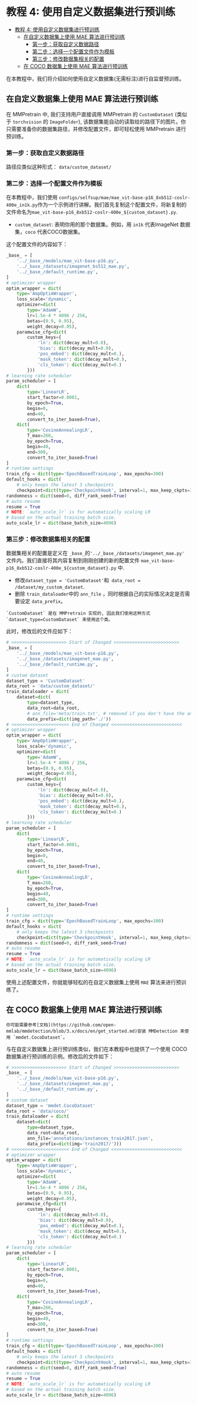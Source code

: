 # 教程 4: 使用自定义数据集进行预训练

- [教程 4: 使用自定义数据集进行预训练](#教程-4-使用自定义数据集进行预训练)
  - [在自定义数据集上使用 MAE 算法进行预训练](#在自定义数据集上使用-mae-算法进行预训练)
    - [第一步：获取自定义数据路径](#第一步获取自定义数据路径)
    - [第二步：选择一个配置文件作为模板](#第二步选择一个配置文件作为模板)
    - [第三步：修改数据集相关的配置](#第三步修改数据集相关的配置)
  - [在 COCO 数据集上使用 MAE 算法进行预训练](#在-coco-数据集上使用-mae-算法进行预训练)

在本教程中，我们将介绍如何使用自定义数据集(无需标注)进行自监督预训练。

## 在自定义数据集上使用 MAE 算法进行预训练

在 MMPretrain 中, 我们支持用户直接调用 MMPretrain 的 `CustomDataset` (类似于 `torchvision` 的 `ImageFolder`), 该数据集能自动的读取给的路径下的图片。你只需要准备你的数据集路径，并修改配置文件，即可轻松使用 MMPretrain 进行预训练。

### 第一步：获取自定义数据路径

路径应类似这种形式： `data/custom_dataset/`

### 第二步：选择一个配置文件作为模板

在本教程中，我们使用 `configs/selfsup/mae/mae_vit-base-p16_8xb512-coslr-400e_in1k.py`作为一个示例进行讲解。我们首先复制这个配置文件，将新复制的文件命名为`mae_vit-base-p16_8xb512-coslr-400e_${custom_dataset}.py`.

- `custom_dataset`: 表明你用的那个数据集。例如，用 `in1k` 代表ImageNet 数据集，`coco` 代表COCO数据集。

这个配置文件的内容如下：

```python
_base_ = [
    '../_base_/models/mae_vit-base-p16.py',
    '../_base_/datasets/imagenet_bs512_mae.py',
    '../_base_/default_runtime.py',
]
# optimizer wrapper
optim_wrapper = dict(
    type='AmpOptimWrapper',
    loss_scale='dynamic',
    optimizer=dict(
        type='AdamW',
        lr=1.5e-4 * 4096 / 256,
        betas=(0.9, 0.95),
        weight_decay=0.05),
    paramwise_cfg=dict(
        custom_keys={
            'ln': dict(decay_mult=0.0),
            'bias': dict(decay_mult=0.0),
            'pos_embed': dict(decay_mult=0.),
            'mask_token': dict(decay_mult=0.),
            'cls_token': dict(decay_mult=0.)
        }))
# learning rate scheduler
param_scheduler = [
    dict(
        type='LinearLR',
        start_factor=0.0001,
        by_epoch=True,
        begin=0,
        end=40,
        convert_to_iter_based=True),
    dict(
        type='CosineAnnealingLR',
        T_max=260,
        by_epoch=True,
        begin=40,
        end=300,
        convert_to_iter_based=True)
]
# runtime settings
train_cfg = dict(type='EpochBasedTrainLoop', max_epochs=300)
default_hooks = dict(
    # only keeps the latest 3 checkpoints
    checkpoint=dict(type='CheckpointHook', interval=1, max_keep_ckpts=3))
randomness = dict(seed=0, diff_rank_seed=True)
# auto resume
resume = True
# NOTE: `auto_scale_lr` is for automatically scaling LR
# based on the actual training batch size.
auto_scale_lr = dict(base_batch_size=4096)
```

### 第三步：修改数据集相关的配置

数据集相关的配置是定义在 `_base_`的`'../_base_/datasets/imagenet_mae.py'` 文件内。我们直接将其内容复制到刚刚创建的新的配置文件 `mae_vit-base-p16_8xb512-coslr-400e_${custom_dataset}.py` 中.

- 修改`dataset_type = 'CustomDataset'`和` data_root = /dataset/my_custom_dataset`.
- 删除 `train_dataloader`中的 `ann_file` ，同时根据自己的实际情况决定是否需要设定 `data_prefix`。

```{note}
`CustomDataset` 是在 MMPretrain 实现的, 因此我们使用这种方式 `dataset_type=CustomDataset` 来使用这个类。
```

此时，修改后的文件应如下：

```python
# >>>>>>>>>>>>>>>>>>>>> Start of Changed >>>>>>>>>>>>>>>>>>>>>>>>>
_base_ = [
    '../_base_/models/mae_vit-base-p16.py',
    '../_base_/datasets/imagenet_mae.py',
    '../_base_/default_runtime.py',
]
# custom dataset
dataset_type = 'CustomDataset'
data_root = 'data/custom_dataset/'
train_dataloader = dict(
    dataset=dict(
        type=dataset_type,
        data_root=data_root,
        # ann_file='meta/train.txt', # removed if you don't have the annotation file
        data_prefix=dict(img_path='./'))
# <<<<<<<<<<<<<<<<<<<<<< End of Changed <<<<<<<<<<<<<<<<<<<<<<<<<<<
# optimizer wrapper
optim_wrapper = dict(
    type='AmpOptimWrapper',
    loss_scale='dynamic',
    optimizer=dict(
        type='AdamW',
        lr=1.5e-4 * 4096 / 256,
        betas=(0.9, 0.95),
        weight_decay=0.05),
    paramwise_cfg=dict(
        custom_keys={
            'ln': dict(decay_mult=0.0),
            'bias': dict(decay_mult=0.0),
            'pos_embed': dict(decay_mult=0.),
            'mask_token': dict(decay_mult=0.),
            'cls_token': dict(decay_mult=0.)
        }))
# learning rate scheduler
param_scheduler = [
    dict(
        type='LinearLR',
        start_factor=0.0001,
        by_epoch=True,
        begin=0,
        end=40,
        convert_to_iter_based=True),
    dict(
        type='CosineAnnealingLR',
        T_max=260,
        by_epoch=True,
        begin=40,
        end=300,
        convert_to_iter_based=True)
]
# runtime settings
train_cfg = dict(type='EpochBasedTrainLoop', max_epochs=300)
default_hooks = dict(
    # only keeps the latest 3 checkpoints
    checkpoint=dict(type='CheckpointHook', interval=1, max_keep_ckpts=3))
randomness = dict(seed=0, diff_rank_seed=True)
# auto resume
resume = True
# NOTE: `auto_scale_lr` is for automatically scaling LR
# based on the actual training batch size.
auto_scale_lr = dict(base_batch_size=4096)
```

使用上述配置文件，你就能够轻松的在自定义数据集上使用 `MAE` 算法来进行预训练了。

## 在 COCO 数据集上使用 MAE 算法进行预训练

```{note}
你可能需要参考[文档](https://github.com/open-mmlab/mmdetection/blob/3.x/docs/en/get_started.md)安装 MMDetection 来使用 `mmdet.CocoDataset`。
```

与在自定义数据集上进行预训练类似，我们在本教程中也提供了一个使用 COCO 数据集进行预训练的示例。修改后的文件如下：

```python
# >>>>>>>>>>>>>>>>>>>>> Start of Changed >>>>>>>>>>>>>>>>>>>>>>>>>
_base_ = [
    '../_base_/models/mae_vit-base-p16.py',
    '../_base_/datasets/imagenet_mae.py',
    '../_base_/default_runtime.py',
]
# custom dataset
dataset_type = 'mmdet.CocoDataset'
data_root = 'data/coco/'
train_dataloader = dict(
    dataset=dict(
        type=dataset_type,
        data_root=data_root,
        ann_file='annotations/instances_train2017.json',
        data_prefix=dict(img='train2017/')))
# <<<<<<<<<<<<<<<<<<<<<< End of Changed <<<<<<<<<<<<<<<<<<<<<<<<<<<
# optimizer wrapper
optim_wrapper = dict(
    type='AmpOptimWrapper',
    loss_scale='dynamic',
    optimizer=dict(
        type='AdamW',
        lr=1.5e-4 * 4096 / 256,
        betas=(0.9, 0.95),
        weight_decay=0.05),
    paramwise_cfg=dict(
        custom_keys={
            'ln': dict(decay_mult=0.0),
            'bias': dict(decay_mult=0.0),
            'pos_embed': dict(decay_mult=0.),
            'mask_token': dict(decay_mult=0.),
            'cls_token': dict(decay_mult=0.)
        }))
# learning rate scheduler
param_scheduler = [
    dict(
        type='LinearLR',
        start_factor=0.0001,
        by_epoch=True,
        begin=0,
        end=40,
        convert_to_iter_based=True),
    dict(
        type='CosineAnnealingLR',
        T_max=260,
        by_epoch=True,
        begin=40,
        end=300,
        convert_to_iter_based=True)
]
# runtime settings
train_cfg = dict(type='EpochBasedTrainLoop', max_epochs=300)
default_hooks = dict(
    # only keeps the latest 3 checkpoints
    checkpoint=dict(type='CheckpointHook', interval=1, max_keep_ckpts=3))
randomness = dict(seed=0, diff_rank_seed=True)
# auto resume
resume = True
# NOTE: `auto_scale_lr` is for automatically scaling LR
# based on the actual training batch size.
auto_scale_lr = dict(base_batch_size=4096)
```
